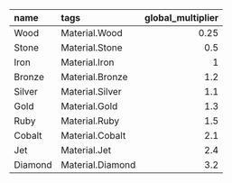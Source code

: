 | name    | tags             | global_multiplier |
| :------ | :--------------- | ----------------: |
| Wood    | Material.Wood    |              0.25 |
| Stone   | Material.Stone   |               0.5 |
| Iron    | Material.Iron    |                 1 |
| Bronze  | Material.Bronze  |               1.2 |
| Silver  | Material.Silver  |               1.1 |
| Gold    | Material.Gold    |               1.3 |
| Ruby    | Material.Ruby    |               1.5 |
| Cobalt  | Material.Cobalt  |               2.1 |
| Jet     | Material.Jet     |               2.4 |
| Diamond | Material.Diamond |               3.2 |
